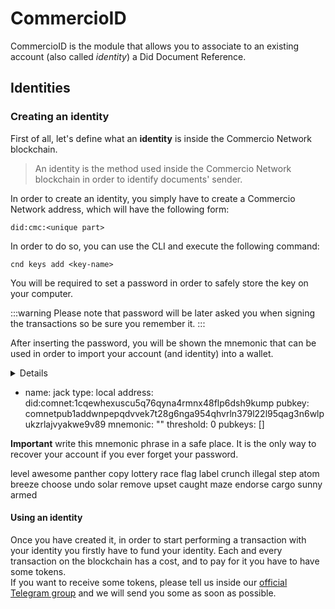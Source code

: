 # CommercioID
CommercioID is the module that allows you to associate to an existing account (also called *identity*) a 
Did Document Reference.  
 
## Identities
### Creating an identity
First of all, let's define what an **identity** is inside the Commercio Network blockchain.  

> An identity is the method used inside the Commercio Network blockchain in order to identify documents' sender.

In order to create an identity, you simply have to create a Commercio Network address, which will have the 
following form: 

```
did:cmc:<unique part>
```

In order to do so, you can use the CLI and execute the following command: 

```shell
cnd keys add <key-name>
``` 

You will be required to set a password in order to safely store the key on your computer.  

:::warning
Please note that password will be later asked you when signing the transactions so be sure you remember it.
:::  

After inserting the password, you will be shown the mnemonic that can be used in order to import your account 
(and identity) into a wallet. 

<summary>
<details>Identity creation example output</details>

- name: jack
  type: local
  address: did:comnet:1cqewhexuscu5q76qyna4rmnx48flp6dsh9kump
  pubkey: comnetpub1addwnpepqdvvek7t28g6nga954qhvrln379l22l95qag3n6wlpukzrlajvyakwe9v89
  mnemonic: ""
  threshold: 0
  pubkeys: []


**Important** write this mnemonic phrase in a safe place.
It is the only way to recover your account if you ever forget your password.

level awesome panther copy lottery race flag label crunch illegal step atom breeze choose undo solar remove upset caught maze endorse cargo sunny armed
</summary>

#### Using an identity
Once you have created it, in order to start performing a transaction with your identity you firstly have to 
fund your identity. Each and every transaction on the blockchain has a cost, and to pay for it you have to have some 
tokens.  
If you want to receive some tokens, please tell us inside our [official Telegram group](https://t.me/commercionetwork) 
and we will send you some as soon as possible. 